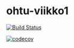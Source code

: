# ohtu-viikko1

[![Build Status](https://travis-ci.org/jmartika/ohtu-viikko1.svg?branch=master)](https://travis-ci.org/jmartika/ohtu-viikko1)

[![codecov](https://codecov.io/gh/jmartika/ohtu-viikko1/branch/master/graph/badge.svg)](https://codecov.io/gh/jmartika/ohtu-viikko1)
